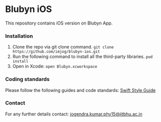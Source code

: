 # Blubyn iOS
This repository contains iOS version on Blubyn App.

### Installation

1. Clone the repo via git clone command.
```git clone https://github.com/imjog/blubyn-ios.git```
2. Run the following command to install all the third-party libraries.
```pod install```
3. Open in Xcode:
```open Blubyn.xcworkspace```

### Coding standards

Please follow the following guides and code standards:
[Swift Style Guide](https://github.com/linkedin/swift-style-guide)

### Contact

For any further details contact: [jogendra.kumar.phy15@iitbhu.ac.in](mailto:jogendra.kumar.phy15@iitbhu.ac.in)
